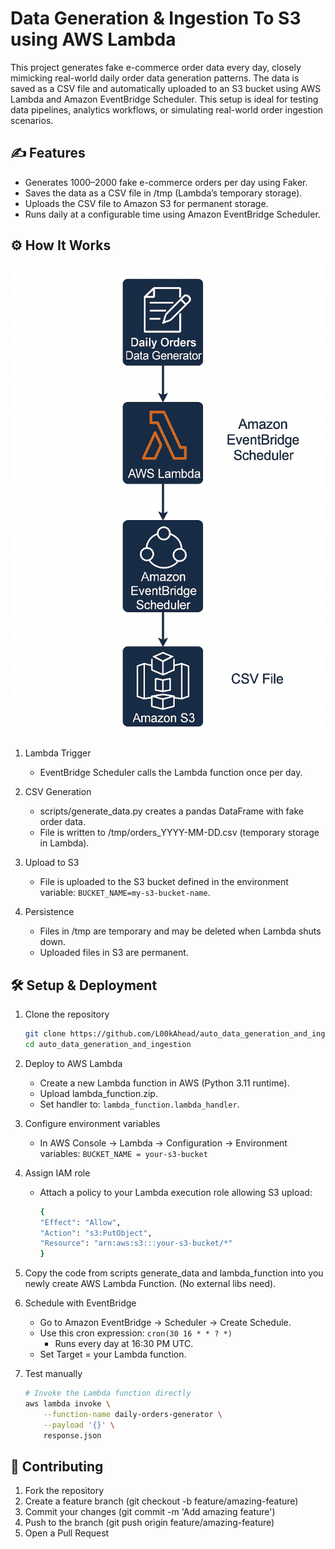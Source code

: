 # Data Generation & Ingestion To S3 using AWS Lambda

This project generates fake e-commerce order data every day, closely mimicking real-world daily order data generation patterns. The data is saved as a CSV file and automatically uploaded to an S3 bucket using AWS Lambda and Amazon EventBridge Scheduler. This setup is ideal for testing data pipelines, analytics workflows, or simulating real-world order ingestion scenarios.

## ✍️ Features

* Generates 1000–2000 fake e-commerce orders per day using Faker.
* Saves the data as a CSV file in /tmp (Lambda’s temporary storage).
* Uploads the CSV file to Amazon S3 for permanent storage.
* Runs daily at a configurable time using Amazon EventBridge Scheduler.

## ⚙️ How It Works

![architecture](architecture.png)

1. Lambda Trigger
    * EventBridge Scheduler calls the Lambda function once per day.

2. CSV Generation
    * scripts/generate_data.py creates a pandas DataFrame with fake order data.
    * File is written to /tmp/orders_YYYY-MM-DD.csv (temporary storage in Lambda).

3. Upload to S3
    * File is uploaded to the S3 bucket defined in the environment variable: `BUCKET_NAME=my-s3-bucket-name`.

4. Persistence
    * Files in /tmp are temporary and may be deleted when Lambda shuts down.
    * Uploaded files in S3 are permanent.

## 🛠️ Setup & Deployment

1. Clone the repository

    ```bash
    git clone https://github.com/L00kAhead/auto_data_generation_and_ingestion.git
    cd auto_data_generation_and_ingestion
    ```

2. Deploy to AWS Lambda
    * Create a new Lambda function in AWS (Python 3.11 runtime).
    * Upload lambda_function.zip.
    * Set handler to: `lambda_function.lambda_handler`.

3. Configure environment variables
    * In AWS Console → Lambda → Configuration → Environment variables: `BUCKET_NAME = your-s3-bucket`

4. Assign IAM role

    * Attach a policy to your Lambda execution role allowing S3 upload:

        ```bash
        {
        "Effect": "Allow",
        "Action": "s3:PutObject",
        "Resource": "arn:aws:s3:::your-s3-bucket/*"
        }
        ```

5. Copy the code from scripts generate_data and lambda_function into you newly create AWS Lambda Function. (No external libs need).

6. Schedule with EventBridge
    * Go to Amazon EventBridge → Scheduler → Create Schedule.
    * Use this cron expression: `cron(30 16 * * ? *)`
        * Runs every day at 16:30 PM UTC.
    * Set Target = your Lambda function.

7. Test manually

    ```bash
    # Invoke the Lambda function directly
    aws lambda invoke \
        --function-name daily-orders-generator \
        --payload '{}' \
        response.json
    ```

## 🤝 Contributing

1. Fork the repository
2. Create a feature branch (git checkout -b feature/amazing-feature)
3. Commit your changes (git commit -m 'Add amazing feature')
4. Push to the branch (git push origin feature/amazing-feature)
5. Open a Pull Request

